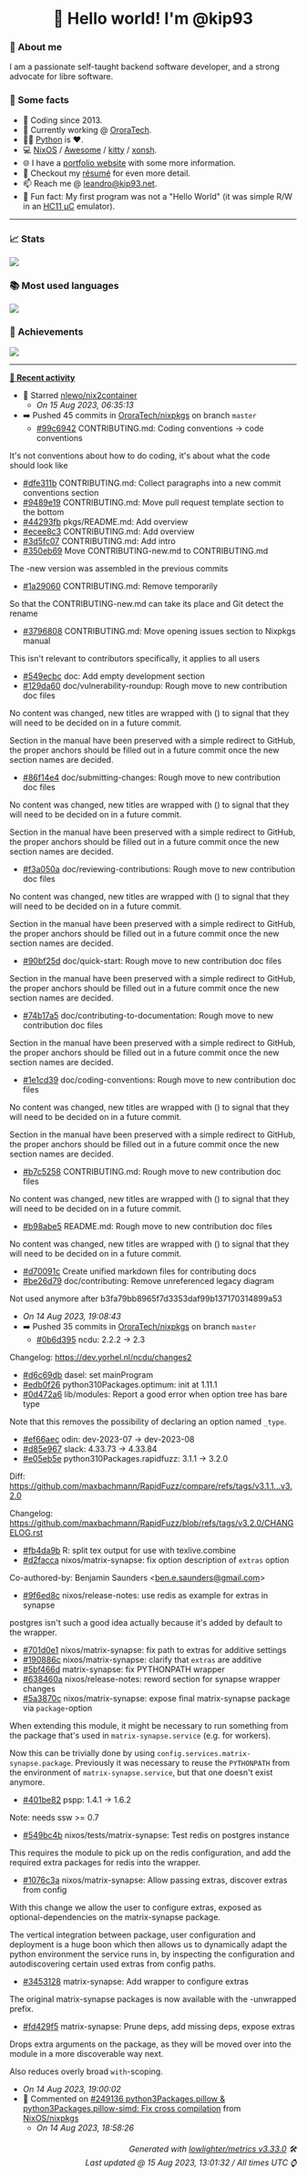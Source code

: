<!-- README template, populated using this action:
     https://github.com/kip93/kip93/blob/main/.github/workflows/readme.yml. -->

<h1 align="center">👋 Hello world! I'm @kip93</h1> <!-- LOGIN => username -->

### 👤 About me

I am a passionate self-taught backend software developer, and a strong advocate for libre software.


### 💬 Some facts

* 📅 Coding since 2013.
* 💼 Currently working @ [OroraTech](https://ororatech.com/).
* 👨‍💻 [Python](https://github.com/search?q=user%3Akip93&l=python) is ❤️. <!-- LOGIN => username -->
* 💻 [NixOS](https://github.com/NixOS/) /
     [Awesome](https://github.com/awesomeWM/) /
     [kitty](https://github.com/kovidgoyal/kitty/) /
     [xonsh](https://github.com/xonsh/).
* 🌐 I have a [portfolio website](https://kip93.net/) with some more information.
* 📝 Checkout my [résumé](https://kip93.net/resume/) for even more detail.
* 📫 Reach me @ [leandro@kip93.net](mailto:leandro@kip93.net).
* 🎲 Fun fact: My first program was not a "Hello World" (it was simple R/W in an [HC11 µC](https://en.wikipedia.org/wiki/68HC11) emulator).


-----------------------------------------------------------------------------------------------------------------------


### 📈 Stats

![](./stats.svg)


### 📚 Most used languages <!-- by percentage, in decreasing order -->

![](./languages.svg)


### 🏅 Achievements

![](./achievements.svg)


-----------------------------------------------------------------------------------------------------------------------


**[📰 Recent activity](https://github.com/kip93)**
* 🌟 Starred [nlewo/nix2container](https://github.com/nlewo/nix2container)
  * *On 15 Aug 2023, 06:35:13*
* ➡️ Pushed 45 commits in [OroraTech/nixpkgs](https://github.com/OroraTech/nixpkgs) on branch `master`
  * [#99c6942](https://github.com/OroraTech/nixpkgs/commit/99c6942) CONTRIBUTING.md: Coding conventions -&gt; code conventions

It&#39;s not conventions about how to do coding, it&#39;s about what the code
should look like
  * [#dfe311b](https://github.com/OroraTech/nixpkgs/commit/dfe311b) CONTRIBUTING.md: Collect paragraphs into a new commit conventions section
  * [#9489e19](https://github.com/OroraTech/nixpkgs/commit/9489e19) CONTRIBUTING.md: Move pull request template section to the bottom
  * [#44293fb](https://github.com/OroraTech/nixpkgs/commit/44293fb) pkgs/README.md: Add overview
  * [#ecee8c3](https://github.com/OroraTech/nixpkgs/commit/ecee8c3) CONTRIBUTING.md: Add overview
  * [#3d5fc07](https://github.com/OroraTech/nixpkgs/commit/3d5fc07) CONTRIBUTING.md: Add intro
  * [#350eb69](https://github.com/OroraTech/nixpkgs/commit/350eb69) Move CONTRIBUTING-new.md to CONTRIBUTING.md

The -new version was assembled in the previous commits
  * [#1a29060](https://github.com/OroraTech/nixpkgs/commit/1a29060) CONTRIBUTING.md: Remove temporarily

So that the CONTRIBUTING-new.md can take its place and Git detect the
rename
  * [#3796808](https://github.com/OroraTech/nixpkgs/commit/3796808) CONTRIBUTING.md: Move opening issues section to Nixpkgs manual

This isn&#39;t relevant to contributors specifically, it applies to all
users
  * [#549ecbc](https://github.com/OroraTech/nixpkgs/commit/549ecbc) doc: Add empty development section
  * [#129da60](https://github.com/OroraTech/nixpkgs/commit/129da60) doc/vulnerability-roundup: Rough move to new contribution doc files

No content was changed, new titles are wrapped with () to signal that
they will need to be decided on in a future commit.

Section in the manual have been preserved with a simple redirect to
GitHub, the proper anchors should be filled out in a future commit once
the new section names are decided.
  * [#86f14e4](https://github.com/OroraTech/nixpkgs/commit/86f14e4) doc/submitting-changes: Rough move to new contribution doc files

No content was changed, new titles are wrapped with () to signal that
they will need to be decided on in a future commit.

Section in the manual have been preserved with a simple redirect to
GitHub, the proper anchors should be filled out in a future commit once
the new section names are decided.
  * [#f3a050a](https://github.com/OroraTech/nixpkgs/commit/f3a050a) doc/reviewing-contributions: Rough move to new contribution doc files

No content was changed, new titles are wrapped with () to signal that
they will need to be decided on in a future commit.

Section in the manual have been preserved with a simple redirect to
GitHub, the proper anchors should be filled out in a future commit once
the new section names are decided.
  * [#90bf25d](https://github.com/OroraTech/nixpkgs/commit/90bf25d) doc/quick-start: Rough move to new contribution doc files

Section in the manual have been preserved with a simple redirect to
GitHub, the proper anchors should be filled out in a future commit once
the new section names are decided.
  * [#74b17a5](https://github.com/OroraTech/nixpkgs/commit/74b17a5) doc/contributing-to-documentation: Rough move to new contribution doc files

Section in the manual have been preserved with a simple redirect to
GitHub, the proper anchors should be filled out in a future commit once
the new section names are decided.
  * [#1e1cd39](https://github.com/OroraTech/nixpkgs/commit/1e1cd39) doc/coding-conventions: Rough move to new contribution doc files

No content was changed, new titles are wrapped with () to signal that
they will need to be decided on in a future commit.

Section in the manual have been preserved with a simple redirect to
GitHub, the proper anchors should be filled out in a future commit once
the new section names are decided.
  * [#b7c5258](https://github.com/OroraTech/nixpkgs/commit/b7c5258) CONTRIBUTING.md: Rough move to new contribution doc files

No content was changed, new titles are wrapped with () to signal that
they will need to be decided on in a future commit.
  * [#b98abe5](https://github.com/OroraTech/nixpkgs/commit/b98abe5) README.md: Rough move to new contribution doc files

No content was changed, new titles are wrapped with () to signal that
they will need to be decided on in a future commit.
  * [#d70091c](https://github.com/OroraTech/nixpkgs/commit/d70091c) Create unified markdown files for contributing docs
  * [#be26d79](https://github.com/OroraTech/nixpkgs/commit/be26d79) doc/contributing: Remove unreferenced legacy diagram

Not used anymore after b3fa79bb8965f7d3353daf99b137170314899a53
  * *On 14 Aug 2023, 19:08:43*
* ➡️ Pushed 35 commits in [OroraTech/nixpkgs](https://github.com/OroraTech/nixpkgs) on branch `master`
  * [#0b6d395](https://github.com/OroraTech/nixpkgs/commit/0b6d395) ncdu: 2.2.2 -&gt; 2.3

Changelog: https://dev.yorhel.nl/ncdu/changes2
  * [#d6c69db](https://github.com/OroraTech/nixpkgs/commit/d6c69db) dasel: set mainProgram
  * [#edb0f26](https://github.com/OroraTech/nixpkgs/commit/edb0f26) python310Packages.optimum: init at 1.11.1
  * [#0d472a6](https://github.com/OroraTech/nixpkgs/commit/0d472a6) lib/modules: Report a good error when option tree has bare type

Note that this removes the possibility of declaring an option
named `_type`.
  * [#ef66aec](https://github.com/OroraTech/nixpkgs/commit/ef66aec) odin: dev-2023-07 -&gt; dev-2023-08
  * [#d85e967](https://github.com/OroraTech/nixpkgs/commit/d85e967) slack: 4.33.73 -&gt; 4.33.84
  * [#e05eb5e](https://github.com/OroraTech/nixpkgs/commit/e05eb5e) python310Packages.rapidfuzz: 3.1.1 -&gt; 3.2.0

Diff: https://github.com/maxbachmann/RapidFuzz/compare/refs/tags/v3.1.1...v3.2.0

Changelog: https://github.com/maxbachmann/RapidFuzz/blob/refs/tags/v3.2.0/CHANGELOG.rst
  * [#fb4da9b](https://github.com/OroraTech/nixpkgs/commit/fb4da9b) R: split tex output for use with texlive.combine
  * [#d2facca](https://github.com/OroraTech/nixpkgs/commit/d2facca) nixos/matrix-synapse: fix option description of `extras` option

Co-authored-by: Benjamin Saunders &lt;ben.e.saunders@gmail.com&gt;
  * [#9f6ed8c](https://github.com/OroraTech/nixpkgs/commit/9f6ed8c) nixos/release-notes: use redis as example for extras in synapse

postgres isn&#39;t such a good idea actually because it&#39;s added by default
to the wrapper.
  * [#701d0e1](https://github.com/OroraTech/nixpkgs/commit/701d0e1) nixos/matrix-synapse: fix path to extras for additive settings
  * [#190886c](https://github.com/OroraTech/nixpkgs/commit/190886c) nixos/matrix-synapse: clarify that `extras` are additive
  * [#5bf466d](https://github.com/OroraTech/nixpkgs/commit/5bf466d) matrix-synapse: fix PYTHONPATH wrapper
  * [#638460a](https://github.com/OroraTech/nixpkgs/commit/638460a) nixos/release-notes: reword section for synapse wrapper changes
  * [#5a3870c](https://github.com/OroraTech/nixpkgs/commit/5a3870c) nixos/matrix-synapse: expose final matrix-synapse package via `package`-option

When extending this module, it might be necessary to run something
from the package that&#39;s used in `matrix-synapse.service` (e.g. for
workers).

Now this can be trivially done by using
`config.services.matrix-synapse.package`. Previously it was necessary to
reuse the `PYTHONPATH` from the environment of `matrix-synapse.service`,
but that one doesn&#39;t exist anymore.
  * [#401be82](https://github.com/OroraTech/nixpkgs/commit/401be82) pspp: 1.4.1 -&gt; 1.6.2

Note: needs ssw &gt;= 0.7
  * [#549bc4b](https://github.com/OroraTech/nixpkgs/commit/549bc4b) nixos/tests/matrix-synapse: Test redis on postgres instance

This requires the module to pick up on the redis configuration, and add
the required extra packages for redis into the wrapper.
  * [#1076c3a](https://github.com/OroraTech/nixpkgs/commit/1076c3a) nixos/matrix-synapse: Allow passing extras, discover extras from config

With this change we allow the user to configure extras, exposed as
optional-dependencies on the matrix-synapse package.

The vertical integration between package, user configuration and
deployment is a huge boon which then allows us to dynamically adapt the
python environment the service runs in, by inspecting the configuration
and autodiscovering certain used extras from config paths.
  * [#3453128](https://github.com/OroraTech/nixpkgs/commit/3453128) matrix-synapse: Add wrapper to configure extras

The original matrix-synapse packages is now available with the
-unwrapped prefix.
  * [#fd429f5](https://github.com/OroraTech/nixpkgs/commit/fd429f5) matrix-synapse: Prune deps, add missing deps, expose extras

Drops extra arguments on the package, as they will be moved over into
the module in a more discoverable way next.

Also reduces overly broad `with`-scoping.
  * *On 14 Aug 2023, 19:00:02*
* 💬 Commented on [#249136 python3Packages.pillow &amp; python3Packages.pillow-simd: Fix cross compilation](https://github.com/NixOS/nixpkgs/issues/249136) from [NixOS/nixpkgs](https://github.com/NixOS/nixpkgs)
  * *On 14 Aug 2023, 18:58:26*
 <!-- Last activity -->


<h6 align="right"><em>
    Generated with <a href="https://github.com/lowlighter/metrics/tree/latest/">lowlighter/metrics v3.33.0</a> 🛠️<br> <!-- VERSION => MAJOR.minor.patch -->
    Last updated @ 15 Aug 2023, 13:01:32 / All times UTC ⌚ <!-- meta.generated => DD/MM/YYYY, hh:mm -->
</em></h6>
